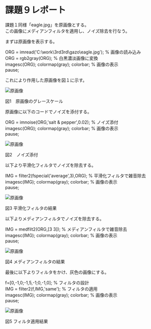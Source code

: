 ﻿# 課題９レポート

課題１同様「eagle.jpg」を原画像とする。  
この画像にメディアンフィルタを適用し、ノイズ除去を行なう。
  
まずは原画像を表示する。  


ORG = imread('C:\work\3rd3rd\gazo\eagle.jpg'); % 画像の読み込み  
ORG = rgb2gray(ORG); % 白黒濃淡画像に変換  
imagesc(ORG); colormap(gray); colorbar; % 画像の表示  
pause;  

これにより作用した原画像を図１に示す。


![原画像](https://github.com/taniguchi-takumi/gazousyorikougaku/blob/master/image/kadai9_1.png?raw=true)

図1　原画像のグレースケール

原画像に以下のコードでノイズを添付する。

ORG = imnoise(ORG,'salt & pepper',0.02); % ノイズ添付  
imagesc(ORG); colormap(gray); colorbar; % 画像の表示  
pause;  



![原画像](https://github.com/taniguchi-takumi/gazousyorikougaku/blob/master/image/kadai9_2.png?raw=true)

図2　ノイズ添付


以下より平滑化フィルタでノイズを除去する。

IMG = filter2(fspecial('average',3),ORG); % 平滑化フィルタで雑音除去  
imagesc(IMG); colormap(gray); colorbar; % 画像の表示  
pause;  




![原画像](https://github.com/taniguchi-takumi/gazousyorikougaku/blob/master/image/kadai9_3.png?raw=true)  


図3  平滑化フィルタの結果


以下よりメディアンフィルタでノイズを除去する。

IMG = medfilt2(ORG,[3 3]); % メディアンフィルタで雑音除去  
imagesc(IMG); colormap(gray); colorbar; % 画像の表示  
pause;  


![原画像](https://github.com/taniguchi-takumi/gazousyorikougaku/blob/master/image/kadai9_4.png?raw=true)  


図4  メディアンフィルタの結果


最後に以下よりフィルタをかけ、灰色の画像にする。

f=[0,-1,0;-1,5,-1;0,-1,0]; % フィルタの設計  
IMG = filter2(f,IMG,'same'); % フィルタの適用  
imagesc(IMG); colormap(gray); colorbar; % 画像の表示  
pause;  


![原画像](https://github.com/taniguchi-takumi/gazousyorikougaku/blob/master/image/kadai9_5.png?raw=true)  


図5  フィルタ適用結果